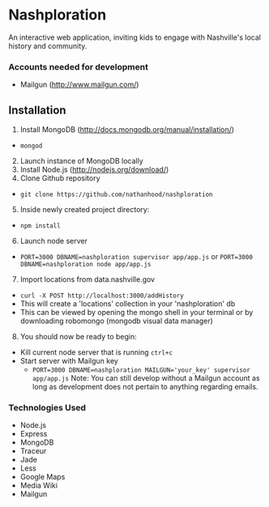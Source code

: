 # Nashploration

An interactive web application, inviting kids to engage with Nashville's local
history and community.

### Accounts needed for development
- Mailgun (http://www.mailgun.com/)
<!-- - Google Map API key (https://developers.google.com/maps/signup) -->


## Installation
1. Install MongoDB (http://docs.mongodb.org/manual/installation/)
  - `mongod`
2. Launch instance of MongoDB locally
3. Install Node.js (http://nodejs.org/download/)
4. Clone Github repository
  - `git clone https://github.com/nathanhood/nashploration`
5. Inside newly created project directory:
  - `npm install`
6. Launch node server
  - `PORT=3000 DBNAME=nashploration supervisor app/app.js` or `PORT=3000 DBNAME=nashploration node app/app.js`
7. Import locations from data.nashville.gov
  - `curl -X POST http://localhost:3000/addHistory`
  - This will create a 'locations' collection in your 'nashploration' db
  - This can be viewed by opening the mongo shell in your terminal or by downloading robomongo (mongodb visual data manager)
8. You should now be ready to begin:
  - Kill current node server that is running `ctrl+c`
  - Start server with Mailgun key
    - `PORT=3000 DBNAME=nashploration MAILGUN='your_key' supervisor app/app.js`
Note: You can still develop without a Mailgun account as long as development does not pertain
to anything regarding emails.


### Technologies Used
- Node.js
- Express
- MongoDB
- Traceur
- Jade
- Less
- Google Maps
- Media Wiki
- Mailgun
